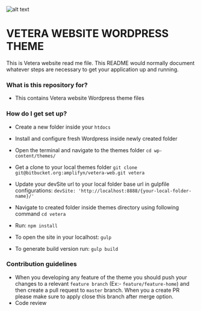 ![alt text](https://amplifyn.com/assets/images/amplifyn-logo.svg "Logo Title Text 1")

# VETERA WEBSITE WORDPRESS THEME #

This is Vetera website read me file. This README would normally document whatever steps are necessary to get your application up and running.

### What is this repository for? ###

* This contains Vetera website Wordpress theme files

### How do I get set up? ###

* Create a new folder inside your ```htdocs```

* Install and configure fresh Wordpress inside newly created folder

* Open the terminal and navigate to the themes folder ```cd wp-content/themes/```

* Get a clone to your local themes folder ```git clone git@bitbucket.org:amplifyn/vetera-web.git vetera```

* Update your devSite url to your local folder base url in gulpfile configurations: 
```devSite: 'http://localhost:8888/{your-local-folder-name}/'```

* Navigate to created folder inside themes directory using following command
```cd vetera```

* Run: ```npm install```
* To open the site in your localhost: ```gulp```
* To generate build version run: ```gulp build```
 
### Contribution guidelines ###

* When you developing any feature of the theme you should push your changes to a relevant ```feature branch``` (Ex:- ```feature/feature-home```) and then create a pull request to ```master``` branch. When you a create PR please make sure to apply close this branch after merge option.
* Code review